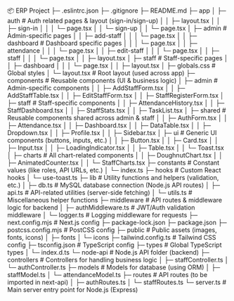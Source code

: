 📦 ERP Project
├─ .eslintrc.json
├─ .gitignore
├─ README.md
├─ app
│  ├─ auth                 # Auth related pages & layout (sign-in/sign-up)
│  │  ├─ layout.tsx
│  │  ├─ sign-in
│  │  │  └─ page.tsx
│  │  └─ sign-up
│  │     └─ page.tsx
│  ├─ admin                # Admin-specific pages
│  │  ├─ add-staff
│  │  │  └─ page.tsx
│  │  ├─ dashboard         # Dashboard specific pages
│  │  │  └─ page.tsx
│  │  ├─ attendance
│  │  │  └─ page.tsx
│  │  ├─ edit-staff
│  │  │  └─ page.tsx
│  │  ├─ staff
│  │  │  └─ page.tsx
│  │  ├─ layout.tsx
│  ├─ staff                # Staff-specific pages
│  │  ├─ dashboard
│  │  │  └─ page.tsx
│  │  ├─ layout.tsx
│  ├─ globals.css          # Global styles
│  └─ layout.tsx           # Root layout (used across app)
├─ components              # Reusable components (UI & business logic)
│  ├─ admin                # Admin-specific components
│  │  ├─ AddStaffForm.tsx
│  │  ├─ AddStaffTable.tsx
│  │  ├─ EditStaffForm.tsx
│  │  ├─ StaffRegisterForm.tsx
│  ├─ staff                # Staff-specific components
│  │  ├─ AttendanceHistory.tsx
│  │  ├─ StaffDashboard.tsx
│  │  ├─ StaffStats.tsx
│  │  ├─ TaskList.tsx
│  ├─ shared               # Reusable components shared across admin & staff
│  │  ├─ AuthForm.tsx
│  │  ├─ Attendance.tsx
│  │  ├─ Dashboard.tsx
│  │  ├─ DataTable.tsx
│  │  ├─ Dropdown.tsx
│  │  ├─ Profile.tsx
│  │  ├─ Sidebar.tsx
│  ├─ ui                   # Generic UI components (buttons, inputs, etc.)
│  │  ├─ Button.tsx
│  │  ├─ Card.tsx
│  │  ├─ Input.tsx
│  │  ├─ LoadingIndicator.tsx
│  │  ├─ Table.tsx
│  │  └─ Toast.tsx
│  ├─ charts               # All chart-related components
│  │  ├─ DoughnutChart.tsx
│  │  ├─ AnimatedCounter.tsx
│  │  └─ StaffCharts.tsx
├─ constants               # Constant values (like roles, API URLs, etc.)
│  └─ index.ts
├─ hooks                   # Custom React hooks
│  └─ use-toast.ts
├─ lib                     # Utility functions and helpers (validation, etc.)
│  ├─ db.ts                # MySQL database connection (Node.js API routes)
│  ├─ api.ts               # API-related utilities (server-side fetching)
│  └─ utils.ts             # Miscellaneous helper functions
├─ middleware              # API routes & middleware logic for backend
│  ├─ authMiddleware.ts     # JWT/Auth validation middleware
│  └─ logger.ts            # Logging middleware for requests
├─ next.config.mjs         # Next.js config
├─ package-lock.json
├─ package.json
├─ postcss.config.mjs      # PostCSS config
├─ public                  # Public assets (images, fonts, icons)
│  ├─ fonts
│  └─ icons
├─ tailwind.config.ts      # Tailwind CSS config
├─ tsconfig.json           # TypeScript config
├─ types                   # Global TypeScript types
│  └─ index.d.ts
└─ node-api                # Node.js API folder (backend)
   ├─ controllers          # Controllers for handling business logic
   │  ├─ staffController.ts
   │  └─ authController.ts
   ├─ models               # Models for database (using ORM)
   │  ├─ staffModel.ts
   │  └─ attendanceModel.ts
   ├─ routes               # API routes (to be imported in next-api)
   │  ├─ authRoutes.ts
   │  └─ staffRoutes.ts
   └─ server.ts            # Main server entry point for Node.js (Express)
